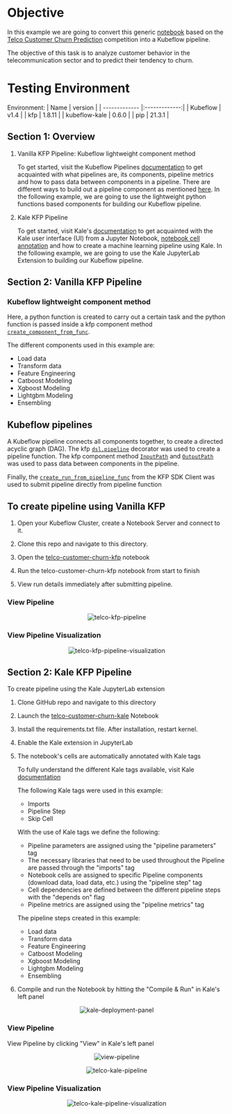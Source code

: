 # Objective
In this example we are going to convert this generic [notebook](https://github.com/josepholaide/examples/blob/telco/telco-customer-churn-kaggle-competition/telco-customer-churn-orig.ipynb) 
based on the [Telco Customer Churn Prediction](https://www.kaggle.com/datasets/blastchar/telco-customer-churn) competition into a Kubeflow pipeline.

The objective of this task is to analyze customer behavior in the telecommunication sector and to predict their tendency to churn.

# Testing Environment

Environment:
| Name        | version           | 
| ------------- |:-------------:|
| Kubeflow      | v1.4   |
| kfp           | 1.8.11 |
| kubeflow-kale | 0.6.0  |
| pip           | 21.3.1 |


## Section 1: Overview

1. Vanilla KFP Pipeline: Kubeflow lightweight component method

   To get started, visit the Kubeflow Pipelines [documentation](https://www.kubeflow.org/docs/components/pipelines/sdk/) 
   to get acquainted with what pipelines are, its components, pipeline metrics and how to pass data between components in a pipeline. 
   There are different ways to build out a pipeline component as mentioned [here](https://www.kubeflow.org/docs/components/pipelines/sdk/build-pipeline/#building-pipeline-components). 
   In the following example, we are going to use the lightweight python functions based components for building our Kubeflow pipeline.

2. Kale KFP Pipeline

   To get started, visit Kale's [documentation](https://docs.arrikto.com/user/kale/index.html) to get acquainted with the 
   Kale user interface (UI) from a Jupyter Notebook, [notebook cell annotation](https://docs.arrikto.com/user/kale/jupyterlab/annotate.html) 
   and how to create a machine learning pipeline using Kale.
   In the following example, we are going to use the Kale JupyterLab Extension to building our Kubeflow pipeline.

## Section 2: Vanilla KFP Pipeline

### Kubeflow lightweight component method
Here, a python function is created to carry out a certain task and the python function is passed inside a kfp component method [`create_component_from_func`](https://kubeflow-pipelines.readthedocs.io/en/latest/source/kfp.components.html#kfp.components.create_component_from_func). 

The different components used in this example are:

- Load data
- Transform data
- Feature Engineering
- Catboost Modeling
- Xgboost Modeling
- Lightgbm Modeling
- Ensembling

## Kubeflow pipelines
A Kubeflow pipeline connects all components together, to create a directed acyclic graph (DAG). The kfp [`dsl.pipeline`](https://www.kubeflow.org/docs/components/pipelines/sdk/sdk-overview/) decorator was used to create a pipeline function. 
The kfp component method [`InputPath`](https://kubeflow-pipelines.readthedocs.io/en/latest/source/kfp.components.html#kfp.components.InputPath) and [`OutputPath`](https://kubeflow-pipelines.readthedocs.io/en/latest/source/kfp.components.html#kfp.components.OutputPath) was used to pass data between components in the pipeline. 

Finally, the  [`create_run_from_pipeline_func`](https://kubeflow-pipelines.readthedocs.io/en/stable/source/kfp.client.html) from the KFP SDK Client was used to submit pipeline directly from pipeline function

## To create pipeline using Vanilla KFP
   
1. Open your Kubeflow Cluster, create a Notebook Server and connect to it.

2. Clone this repo and navigate to this directory.
3. Open the [telco-customer-churn-kfp](https://github.com/josepholaide/examples/blob/telco/telco-customer-churn-kaggle-competition/telco-customer-churn-kfp.ipynb) notebook 
4. Run the telco-customer-churn-kfp notebook from start to finish
5. View run details immediately after submitting pipeline.

### View Pipeline

<p align=center>
<img src="https://github.com/josepholaide/examples/blob/master/telco-customer-churn-kaggle-competition/images/telco-kfp-pipeline.PNG?raw=true" alt="telco-kfp-pipeline"/>
</p>

### View Pipeline Visualization

<p align=center>
<img src="https://github.com/josepholaide/examples/blob/master/telco-customer-churn-kaggle-competition/images/telco-kfp-pipeline-visualization.PNG?raw=true" alt="telco-kfp-pipeline-visualization"/>
</p>

## Section 2: Kale KFP Pipeline

To create pipeline using the Kale JupyterLab extension


1. Clone GitHub repo and navigate to this directory

2. Launch the [telco-customer-churn-kale](https://github.com/josepholaide/examples/blob/telco/telco-customer-churn-kaggle-competition/telco-customer-churn-kale.ipynb) Notebook

3. Install the requirements.txt file. After installation, restart kernel.

4. Enable the Kale extension in JupyterLab 

5. The notebook's cells are automatically annotated with Kale tags

   To fully understand the different Kale tags available, visit Kale [documentation](https://docs.arrikto.com/user/kale/jupyterlab/cell-types.html?highlight=pipeline%20metrics#annotate-pipeline-step-cells)
   
   The following Kale tags were used in this example:

   * Imports
   * Pipeline Step
   * Skip Cell
   
   With the use of Kale tags we define the following:

   * Pipeline parameters are assigned using the "pipeline parameters" tag
   * The necessary libraries that need to be used throughout the Pipeline are passed through the "imports" tag
   * Notebook cells are assigned to specific Pipeline components (download data, load data, etc.) using the "pipeline step" tag
   * Cell dependencies are defined between the different pipeline steps with the "depends on" flag
   * Pipeline metrics are assigned using the "pipeline metrics" tag
   
   The pipeline steps created in this example:

   * Load data
   * Transform data
   * Feature Engineering
   * Catboost Modeling
   * Xgboost Modeling
   * Lightgbm Modeling
   * Ensembling

6. Compile and run the Notebook by hitting the "Compile & Run" in Kale's left panel

<p align=center>
<img src="https://github.com/josepholaide/examples/blob/master/telco-customer-churn-kaggle-competition/images/kale-deployment-panel.PNG?raw=true" alt="kale-deployment-panel"/>
</p>

### View Pipeline

View Pipeline by clicking "View" in Kale's left panel

<p align=center>
<img src="https://github.com/josepholaide/examples/blob/master/telco-customer-churn-kaggle-competition/images/view-pipeline.PNG?raw=true" alt="view-pipeline
"/>
</p>


<p align=center>
<img src="https://github.com/josepholaide/examples/blob/master/telco-customer-churn-kaggle-competition/images/telco-kale-pipeline.PNG?raw=true" alt="telco-kale-pipeline"/>
</p>

### View Pipeline Visualization

<p align=center>
<img src="https://github.com/josepholaide/examples/blob/master/telco-customer-churn-kaggle-competition/images/telco-kale-pipeline-visualization.PNG?raw=true" alt="telco-kale-pipeline-visualization"/>
</p>
